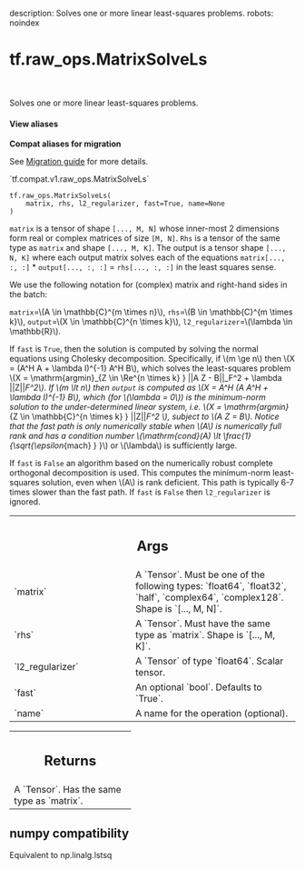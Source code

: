 description: Solves one or more linear least-squares problems.
robots: noindex

# tf.raw_ops.MatrixSolveLs

<!-- Insert buttons and diff -->

<table class="tfo-notebook-buttons tfo-api nocontent" align="left">

</table>



Solves one or more linear least-squares problems.

<section class="expandable">
  <h4 class="showalways">View aliases</h4>
  <p>
<b>Compat aliases for migration</b>
<p>See
<a href="https://www.tensorflow.org/guide/migrate">Migration guide</a> for
more details.</p>
<p>`tf.compat.v1.raw_ops.MatrixSolveLs`</p>
</p>
</section>

<pre class="devsite-click-to-copy prettyprint lang-py tfo-signature-link">
<code>tf.raw_ops.MatrixSolveLs(
    matrix, rhs, l2_regularizer, fast=True, name=None
)
</code></pre>



<!-- Placeholder for "Used in" -->

`matrix` is a tensor of shape `[..., M, N]` whose inner-most 2 dimensions
form real or complex matrices of size `[M, N]`. `Rhs` is a tensor of the same
type as `matrix` and shape `[..., M, K]`.
The output is a tensor shape `[..., N, K]` where each output matrix solves
each of the equations
`matrix[..., :, :]` * `output[..., :, :]` = `rhs[..., :, :]`
in the least squares sense.

We use the following notation for (complex) matrix and right-hand sides
in the batch:

`matrix`=\\(A \in \mathbb{C}^{m \times n}\\),
`rhs`=\\(B  \in \mathbb{C}^{m \times k}\\),
`output`=\\(X  \in \mathbb{C}^{n \times k}\\),
`l2_regularizer`=\\(\lambda \in \mathbb{R}\\).

If `fast` is `True`, then the solution is computed by solving the normal
equations using Cholesky decomposition. Specifically, if \\(m \ge n\\) then
\\(X = (A^H A + \lambda I)^{-1} A^H B\\), which solves the least-squares
problem \\(X = \mathrm{argmin}_{Z \in \Re^{n \times k} } ||A Z - B||_F^2 + \lambda ||Z||_F^2\\).
If \\(m \lt n\\) then `output` is computed as
\\(X = A^H (A A^H + \lambda I)^{-1} B\\), which (for \\(\lambda = 0\\)) is the
minimum-norm solution to the under-determined linear system, i.e.
\\(X = \mathrm{argmin}_{Z \in \mathbb{C}^{n \times k} } ||Z||_F^2 \\),
subject to \\(A Z = B\\). Notice that the fast path is only numerically stable
when \\(A\\) is numerically full rank and has a condition number
\\(\mathrm{cond}(A) \lt \frac{1}{\sqrt{\epsilon_{mach} } }\\) or \\(\lambda\\) is
sufficiently large.

If `fast` is `False` an algorithm based on the numerically robust complete
orthogonal decomposition is used. This computes the minimum-norm
least-squares solution, even when \\(A\\) is rank deficient. This path is
typically 6-7 times slower than the fast path. If `fast` is `False` then
`l2_regularizer` is ignored.

<!-- Tabular view -->
 <table class="responsive fixed orange">
<colgroup><col width="214px"><col></colgroup>
<tr><th colspan="2"><h2 class="add-link">Args</h2></th></tr>

<tr>
<td>
`matrix`
</td>
<td>
A `Tensor`. Must be one of the following types: `float64`, `float32`, `half`, `complex64`, `complex128`.
Shape is `[..., M, N]`.
</td>
</tr><tr>
<td>
`rhs`
</td>
<td>
A `Tensor`. Must have the same type as `matrix`.
Shape is `[..., M, K]`.
</td>
</tr><tr>
<td>
`l2_regularizer`
</td>
<td>
A `Tensor` of type `float64`. Scalar tensor.
</td>
</tr><tr>
<td>
`fast`
</td>
<td>
An optional `bool`. Defaults to `True`.
</td>
</tr><tr>
<td>
`name`
</td>
<td>
A name for the operation (optional).
</td>
</tr>
</table>



<!-- Tabular view -->
 <table class="responsive fixed orange">
<colgroup><col width="214px"><col></colgroup>
<tr><th colspan="2"><h2 class="add-link">Returns</h2></th></tr>
<tr class="alt">
<td colspan="2">
A `Tensor`. Has the same type as `matrix`.
</td>
</tr>

</table>



 <section><devsite-expandable expanded>
 <h2 class="showalways">numpy compatibility</h2>

Equivalent to np.linalg.lstsq


 </devsite-expandable></section>

